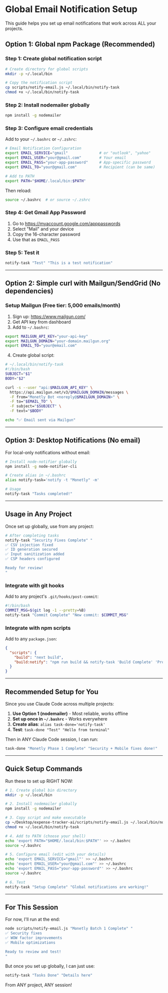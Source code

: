 # Global Email Notification Setup

This guide helps you set up email notifications that work across ALL your projects.

## Option 1: Global npm Package (Recommended)

### Step 1: Create global notification script
```bash
# Create directory for global scripts
mkdir -p ~/.local/bin

# Copy the notification script
cp scripts/notify-email.js ~/.local/bin/notify-task
chmod +x ~/.local/bin/notify-task
```

### Step 2: Install nodemailer globally
```bash
npm install -g nodemailer
```

### Step 3: Configure email credentials
Add to your `~/.bashrc` or `~/.zshrc`:

```bash
# Email Notification Configuration
export EMAIL_SERVICE="gmail"              # or "outlook", "yahoo"
export EMAIL_USER="your@gmail.com"        # Your email
export EMAIL_PASS="your-app-password"     # App-specific password
export EMAIL_TO="your@gmail.com"          # Recipient (can be same)

# Add to PATH
export PATH="$HOME/.local/bin:$PATH"
```

Then reload:
```bash
source ~/.bashrc  # or source ~/.zshrc
```

### Step 4: Get Gmail App Password
1. Go to https://myaccount.google.com/apppasswords
2. Select "Mail" and your device
3. Copy the 16-character password
4. Use that as `EMAIL_PASS`

### Step 5: Test it
```bash
notify-task "Test" "This is a test notification"
```

---

## Option 2: Simple curl with Mailgun/SendGrid (No dependencies)

### Setup Mailgun (Free tier: 5,000 emails/month)

1. Sign up: https://www.mailgun.com/
2. Get API key from dashboard
3. Add to `~/.bashrc`:

```bash
export MAILGUN_API_KEY="your-api-key"
export MAILGUN_DOMAIN="your-domain.mailgun.org"
export EMAIL_TO="your@email.com"
```

4. Create global script:

```bash
# ~/.local/bin/notify-task
#!/bin/bash
SUBJECT="$1"
BODY="$2"

curl -s --user "api:$MAILGUN_API_KEY" \
  https://api.mailgun.net/v3/$MAILGUN_DOMAIN/messages \
  -F from="Monetly Bot <noreply@$MAILGUN_DOMAIN>" \
  -F to="$EMAIL_TO" \
  -F subject="$SUBJECT" \
  -F text="$BODY"

echo "✅ Email sent via Mailgun"
```

---

## Option 3: Desktop Notifications (No email)

For local-only notifications without email:

```bash
# Install node-notifier globally
npm install -g node-notifier-cli

# Create alias in ~/.bashrc
alias notify-task='notify -t "Monetly" -m'

# Usage
notify-task "Tasks completed!"
```

---

## Usage in Any Project

Once set up globally, use from any project:

```bash
# After completing tasks
notify-task "Security Fixes Complete" "
✅ CSV injection fixed
✅ ID generation secured
✅ Input sanitization added
✅ CSP headers configured

Ready for review!
"
```

### Integrate with git hooks

Add to any project's `.git/hooks/post-commit`:

```bash
#!/bin/bash
COMMIT_MSG=$(git log -1 --pretty=%B)
notify-task "Commit Complete" "New commit: $COMMIT_MSG"
```

### Integrate with npm scripts

Add to any `package.json`:

```json
{
  "scripts": {
    "build": "next build",
    "build:notify": "npm run build && notify-task 'Build Complete' 'Production build succeeded'"
  }
}
```

---

## Recommended Setup for You

Since you use Claude Code across multiple projects:

1. **Use Option 1 (nodemailer)** - Most reliable, works offline
2. **Set up once in `~/.bashrc`** - Works everywhere
3. **Create alias**: `alias task-done='notify-task'`
4. **Test**: `task-done "Test" "Hello from terminal"`

Then in ANY Claude Code session, I can run:
```bash
task-done "Monetly Phase 1 Complete" "Security + Mobile fixes done!"
```

---

## Quick Setup Commands

Run these to set up RIGHT NOW:

```bash
# 1. Create global bin directory
mkdir -p ~/.local/bin

# 2. Install nodemailer globally
npm install -g nodemailer

# 3. Copy script and make executable
cp ~/Desktop/expense-tracker-ai/scripts/notify-email.js ~/.local/bin/notify-task
chmod +x ~/.local/bin/notify-task

# 4. Add to PATH (choose your shell)
echo 'export PATH="$HOME/.local/bin:$PATH"' >> ~/.bashrc
source ~/.bashrc

# 5. Configure email (edit with your details)
echo 'export EMAIL_SERVICE="gmail"' >> ~/.bashrc
echo 'export EMAIL_USER="your@gmail.com"' >> ~/.bashrc
echo 'export EMAIL_PASS="your-app-password"' >> ~/.bashrc
source ~/.bashrc

# 6. Test
notify-task "Setup Complete" "Global notifications are working!"
```

---

## For This Session

For now, I'll run at the end:
```bash
node scripts/notify-email.js "Monetly Batch 1 Complete" "
✅ Security fixes
✅ WOW factor improvements
✅ Mobile optimizations

Ready to review and test!
"
```

But once you set up globally, I can just use:
```bash
notify-task "Tasks Done" "Details here"
```

From ANY project, ANY session!

